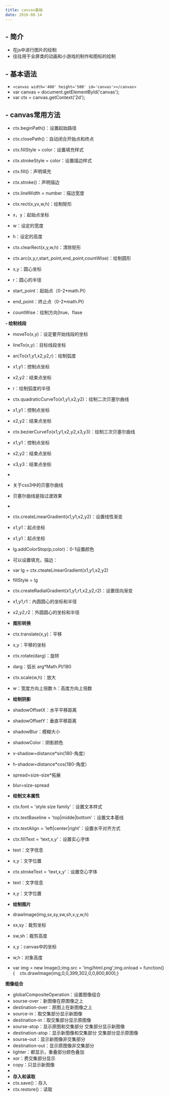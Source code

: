 ```yaml
---
title: canvas基础
date: 2016-08-14
---
```

## - 简介
- 在js中进行图片的绘制
- 往往用于全屏类的动画和小游戏的制作和图标的绘制
 
## - 基本语法
- `<canvas width='400' height='500' id='canvas'></canvas>`
- var canvas = document.getElementById('canvas');
- var ctx = canvas.getContext('2d');


## - canvas常用方法
- ctx.beginPath()：设置起始路径
- ctx.closePath()：自动闭合开始点和终点
- ctx.fillStyle = color：设置填充样式
- ctx.strokeStyle = color：设置描边样式
- ctx.fill()：声明填充
- ctx.stroke()：声明描边
- ctx.lineWidth = number：描边宽度

- ctx.rect(x,yx,w,h)：绘制矩形
- x，y：起始点坐标
- w：设定的宽度
- h：设定的高度

- ctx.clearRect(x,y,w,h)：清除矩形

- ctx.arc(x,y,r,start_point,end_point,countWise)：绘制圆形
- x,y：圆心坐标
- r：圆心的半径
- start_point：起始点（0-2*math.PI）
- end_point：终止点（0-2*math.PI）
- countWise：绘制方向|true、flase
 
**- 绘制线段**
- moveTo(x,y)：设定要开始线段的坐标
- lineTo(x,y)：目标线段坐标
 
- arcTo(x1,y1,x2,y2,r)：绘制弧度
- x1,y1：控制点坐标
- x2,y2：结束点坐标
- r：绘制弧度的半径
 
- ctx.quadraticCurveTo(x1,y1,x2,y2)：绘制二次贝塞尔曲线
- x1,y1：控制点坐标
- x2,y2：结束点坐标
- ctx.bezierCurveTo(x1,y1,x2,y2,x3,y3)：绘制三次贝塞尔曲线
- x1,y1：控制点坐标
- x2,y2：结束点坐标
- x3,y3：结束点坐标
-
- 关于css3中的贝塞尔曲线
- 贝塞尔曲线是指过渡效果
- 
- ctx.createLinearGradient(x1,y1,x2,y2)：设置线性渐变
- x1,y1：起点坐标
- x1,y1：起点坐标
- lg.addColorStop(p,color)：0-1设置颜色
- 可以设置填充，描边：
- var lg = ctx.cteateLinearGradient(x1,y1,x2,y2)
- fillStyle = lg
 
- ctx.createRadialGradient(x1,y1,r1,x2,y2,r2)：设置径向渐变
- x1,y1,r1：內圆圆心的坐标和半径
- x2,y2,r2：外圆圆心的坐标和半径
 
- **图形转换**
- ctx.translate(x,y)：平移
- x,y：平移的坐标
- ctx.rotate(darg)：旋转
- darg：弧长 arg*Math.PI/180
- ctx.scale(w,h)：放大
- w：宽度方向上倍数 h：高度方向上倍数
 
- **绘制阴影**
- shadowOffsetX：水平平移距离
- shadowOffsetY：垂直平移距离
- shadowBlur：模糊大小
- shadowColor：阴影颜色
- v-shadow=distance*sin(180-角度）
- h-shadow=distance*cos(180-角度）
- spread=size-size*拓展
- blur=size-spread
 
- **绘制文本属性**
- ctx.font = 'style size family'：设置文本样式
- ctx.textBaseline = 'top|midde|bottom'：设置文本基线
- ctx.textAlign = 'left|center|right'：设置水平对齐方式
- ctx.fillText = 'text,x,y'：设置实心字体
- text：文字信息
- x,y：文字位置
- ctx.strokeText = 'text,x,y'：设置空心字体
- text：文字信息
- x,y：文字位置
 
- **绘制图片**
- drawImage(img,sx,sy,sw,sh,x,y,w,h)
- sx,sy：裁剪坐标
- sw,sh：裁剪高度
- x,y：canvas中的坐标
- w,h：对象高度
- var img = new Image();img.src = 'img/html.png';img.onload = function(){    ctx.drawImage(img,0,0,399,302,0,0,800,800);}
 

 **图像组合**
- globalCompositeOperation：设置图像组合
- sourse-over：新图像在原图像之上
- destination-over：原图上在新图像之上
- source-in：取交集部分显示新图像
- destination-in：取交集部分显示原图像
- sourse-atop：显示原图和交集部分 交集部分显示新图像
- destination-atop：显示新图像和交集部分 交集部分显示原图像
- sourse-out：显示新图像非交集部分
- destination-out：显示原图像非交集部分
- lighter：都显示，重叠部分颜色叠加
- xor：费交集部分显示
- copy：只显示新图像
- 
- **存入和读取**
- ctx.save()：存入
- ctx.restore()：读取
  